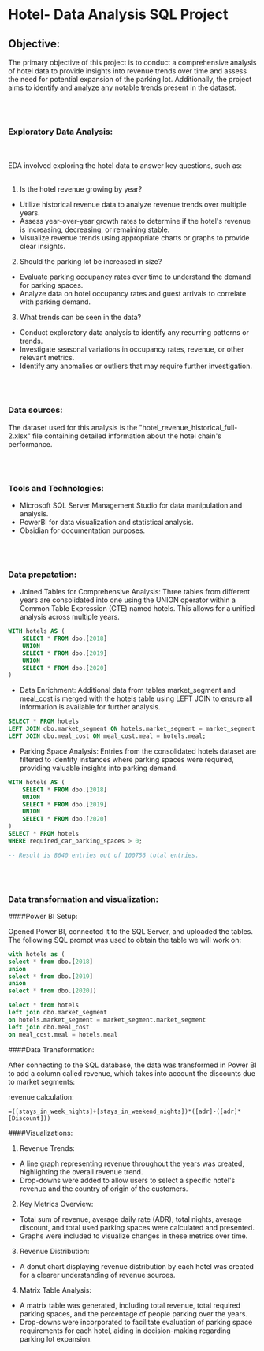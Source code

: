# Hotel- Data Analysis SQL Project

## Objective:

The primary objective of this project is to conduct a comprehensive analysis of hotel data to provide insights into revenue trends over time and assess the need for potential expansion of the parking lot. Additionally, the project aims to identify and analyze any notable trends present in the dataset.

<br/><br/>

### Exploratory Data Analysis:
<br/><br/>
EDA involved exploring the hotel data to answer key questions, such as:
<br/><br/>
1. Is the hotel revenue growing by year?

 - Utilize historical revenue data to analyze revenue trends over multiple years.
 -  Assess year-over-year growth rates to determine if the hotel's revenue is increasing, decreasing, or remaining stable.
 -   Visualize revenue trends using appropriate charts or graphs to provide clear insights.

2. Should the parking lot be increased in size?

 - Evaluate parking occupancy rates over time to understand the demand for parking spaces.
 - Analyze data on hotel occupancy rates and guest arrivals to correlate with parking demand.

3. What trends can be seen in the data?

 - Conduct exploratory data analysis to identify any recurring patterns or trends.
 - Investigate seasonal variations in occupancy rates, revenue, or other relevant metrics.
 - Identify any anomalies or outliers that may require further investigation.

<br/><br/>

### Data sources:

The dataset used for this analysis is the "hotel_revenue_historical_full-2.xlsx" file containing detailed information about the hotel chain's performance.

<br/><br/>

### Tools and Technologies:

 - Microsoft SQL Server Management Studio for data manipulation and analysis.
 - PowerBI for data visualization and statistical analysis.
 - Obsidian for documentation purposes.

<br/><br/>

### Data prepatation:

 - Joined Tables for Comprehensive Analysis: Three tables from different years are consolidated into one using the UNION operator within a Common Table Expression (CTE) named hotels. This allows for a unified analysis across multiple years.

```sql
WITH hotels AS (
    SELECT * FROM dbo.[2018]
    UNION
    SELECT * FROM dbo.[2019]
    UNION
    SELECT * FROM dbo.[2020]
)
```

 - Data Enrichment: Additional data from tables market_segment and meal_cost is merged with the hotels table using LEFT JOIN to ensure all information is available for further analysis.

```sql
SELECT * FROM hotels
LEFT JOIN dbo.market_segment ON hotels.market_segment = market_segment.market_segment
LEFT JOIN dbo.meal_cost ON meal_cost.meal = hotels.meal;
```

 - Parking Space Analysis: Entries from the consolidated hotels dataset are filtered to identify instances where parking spaces were required, providing valuable insights into parking demand.

```sql
WITH hotels AS (
    SELECT * FROM dbo.[2018]
    UNION
    SELECT * FROM dbo.[2019]
    UNION
    SELECT * FROM dbo.[2020]
)
SELECT * FROM hotels
WHERE required_car_parking_spaces > 0;

-- Result is 8640 entries out of 100756 total entries.
```

<br/><br/>

### Data transformation and visualization:

####Power BI Setup:

Opened Power BI, connected it to the SQL Server, and uploaded the tables. The following SQL prompt was used to obtain the table we will work on:

```sql
with hotels as (
select * from dbo.[2018]
union
select * from dbo.[2019]
union
select * from dbo.[2020])

select * from hotels
left join dbo.market_segment
on hotels.market_segment = market_segment.market_segment
left join dbo.meal_cost
on meal_cost.meal = hotels.meal
```

####Data Transformation:

After connecting to the SQL database, the data was transformed in Power BI to add a column called revenue, which takes into account the discounts due to market segments:

revenue calculation:

```excel
=([stays_in_week_nights]+[stays_in_weekend_nights])*([adr]-([adr]*[Discount]))
```


####Visualizations:

1. Revenue Trends:

 - A line graph representing revenue throughout the years was created, highlighting the overall revenue trend.
 - Drop-downs were added to allow users to select a specific hotel's revenue and the country of origin of the customers.

2. Key Metrics Overview:

 - Total sum of revenue, average daily rate (ADR), total nights, average discount, and total used parking spaces were calculated and presented.
 - Graphs were included to visualize changes in these metrics over time.

3. Revenue Distribution:

 - A donut chart displaying revenue distribution by each hotel was created for a clearer understanding of revenue sources.

4. Matrix Table Analysis:

 - A matrix table was generated, including total revenue, total required parking spaces, and the percentage of people parking over the years.
 - Drop-downs were incorporated to facilitate evaluation of parking space requirements for each hotel, aiding in decision-making regarding parking lot expansion.


<br/><br/>
